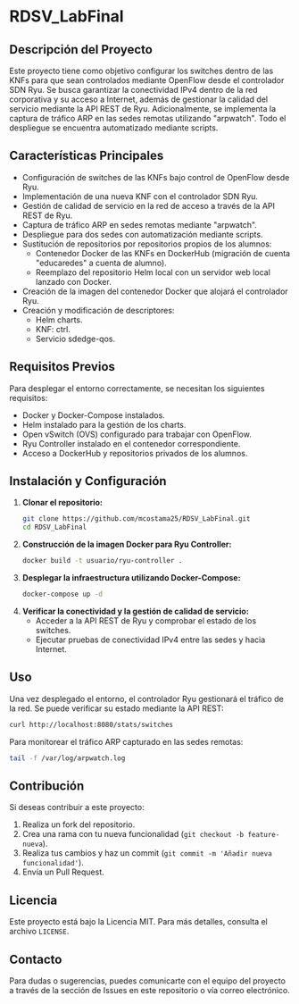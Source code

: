 # RDSV_LabFinal

## Descripción del Proyecto
Este proyecto tiene como objetivo configurar los switches dentro de las KNFs para que sean controlados mediante OpenFlow desde el controlador SDN Ryu. Se busca garantizar la conectividad IPv4 dentro de la red corporativa y su acceso a Internet, además de gestionar la calidad del servicio mediante la API REST de Ryu. Adicionalmente, se implementa la captura de tráfico ARP en las sedes remotas utilizando "arpwatch". Todo el despliegue se encuentra automatizado mediante scripts.

## Características Principales
- Configuración de switches de las KNFs bajo control de OpenFlow desde Ryu.
- Implementación de una nueva KNF con el controlador SDN Ryu.
- Gestión de calidad de servicio en la red de acceso a través de la API REST de Ryu.
- Captura de tráfico ARP en sedes remotas mediante "arpwatch".
- Despliegue para dos sedes con automatización mediante scripts.
- Sustitución de repositorios por repositorios propios de los alumnos:
  - Contenedor Docker de las KNFs en DockerHub (migración de cuenta "educaredes" a cuenta de alumno).
  - Reemplazo del repositorio Helm local con un servidor web local lanzado con Docker.
- Creación de la imagen del contenedor Docker que alojará el controlador Ryu.
- Creación y modificación de descriptores:
  - Helm charts.
  - KNF: ctrl.
  - Servicio sdedge-qos.

## Requisitos Previos
Para desplegar el entorno correctamente, se necesitan los siguientes requisitos:
- Docker y Docker-Compose instalados.
- Helm instalado para la gestión de los charts.
- Open vSwitch (OVS) configurado para trabajar con OpenFlow.
- Ryu Controller instalado en el contenedor correspondiente.
- Acceso a DockerHub y repositorios privados de los alumnos.

## Instalación y Configuración
1. **Clonar el repositorio:**
   ```sh
   git clone https://github.com/mcostama25/RDSV_LabFinal.git
   cd RDSV_LabFinal
   ```
2. **Construcción de la imagen Docker para Ryu Controller:**
   ```sh
   docker build -t usuario/ryu-controller .
   ```
3. **Desplegar la infraestructura utilizando Docker-Compose:**
   ```sh
   docker-compose up -d
   ```
4. **Verificar la conectividad y la gestión de calidad de servicio:**
   - Acceder a la API REST de Ryu y comprobar el estado de los switches.
   - Ejecutar pruebas de conectividad IPv4 entre las sedes y hacia Internet.

## Uso
Una vez desplegado el entorno, el controlador Ryu gestionará el tráfico de la red. Se puede verificar su estado mediante la API REST:
```sh
curl http://localhost:8080/stats/switches
```

Para monitorear el tráfico ARP capturado en las sedes remotas:
```sh
tail -f /var/log/arpwatch.log
```

## Contribución
Si deseas contribuir a este proyecto:
1. Realiza un fork del repositorio.
2. Crea una rama con tu nueva funcionalidad (`git checkout -b feature-nueva`).
3. Realiza tus cambios y haz un commit (`git commit -m 'Añadir nueva funcionalidad'`).
4. Envía un Pull Request.

## Licencia
Este proyecto está bajo la Licencia MIT. Para más detalles, consulta el archivo `LICENSE`.

## Contacto
Para dudas o sugerencias, puedes comunicarte con el equipo del proyecto a través de la sección de Issues en este repositorio o vía correo electrónico.

